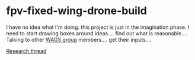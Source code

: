 # fpv-fixed-wing-drone-build

I have no idea what I'm doing.   this project is just in the imagination phase.    I need to start drawing boxes around ideas....    find out what is reasonable....    Talking to other  [WAGS group](https://wmaa-wags.org/a/r/szz/rc/home) members....   get their inputs....    


[Research thread](https://g.co/gemini/share/81f4cfa1813b)

